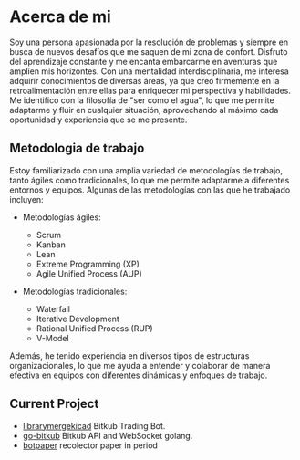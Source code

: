 # Acerca de mi
Soy una persona apasionada por la resolución de problemas y siempre en busca de nuevos desafíos que me saquen de mi zona de confort. Disfruto del aprendizaje constante y me encanta embarcarme en aventuras que amplíen mis horizontes. Con una mentalidad interdisciplinaria, me interesa adquirir conocimientos de diversas áreas, ya que creo firmemente en la retroalimentación entre ellas para enriquecer mi perspectiva y habilidades. Me identifico con la filosofía de "ser como el agua", lo que me permite adaptarme y fluir en cualquier situación, aprovechando al máximo cada oportunidad y experiencia que se me presente.

## Metodologia de trabajo
Estoy familiarizado con una amplia variedad de metodologías de trabajo, tanto ágiles como tradicionales, lo que me permite adaptarme a diferentes entornos y equipos. Algunas de las metodologías con las que he trabajado incluyen:

- Metodologías ágiles:
    - Scrum
    - Kanban
    - Lean
    - Extreme Programming (XP)
    - Agile Unified Process (AUP)

- Metodologías tradicionales:
    - Waterfall
    - Iterative Development
    - Rational Unified Process (RUP)
    - V-Model

Además, he tenido experiencia en diversos tipos de estructuras organizacionales, lo que me ayuda a entender y colaborar de manera efectiva en equipos con diferentes dinámicas y enfoques de trabajo.
## Current Project
- [librarymergekicad](https://github.com/EnriqueERamirez/librarymergekicad) Bitkub Trading Bot.
- [go-bitkub](https://github.com/touno-io/bitkub-go) Bitkub API and WebSocket golang.
- [botpaper](https://github.com/tadeusER/botpaper) recolector paper in period
